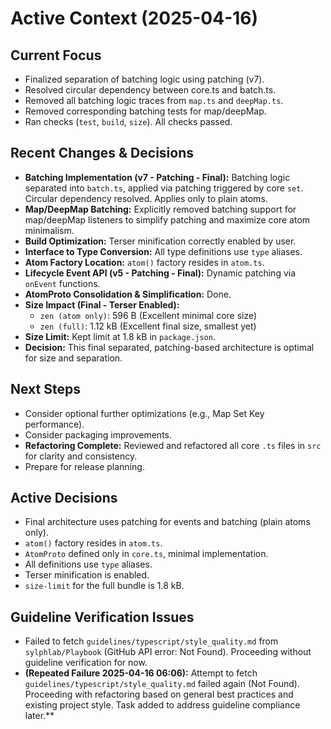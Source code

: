 # Active Context (2025-04-16)

## Current Focus
- Finalized separation of batching logic using patching (v7).
- Resolved circular dependency between core.ts and batch.ts.
- Removed all batching logic traces from `map.ts` and `deepMap.ts`.
- Removed corresponding batching tests for map/deepMap.
- Ran checks (`test`, `build`, `size`). All checks passed.

## Recent Changes & Decisions
- **Batching Implementation (v7 - Patching - Final):** Batching logic separated into `batch.ts`, applied via patching triggered by core `set`. Circular dependency resolved. Applies only to plain atoms.
- **Map/DeepMap Batching:** Explicitly removed batching support for map/deepMap listeners to simplify patching and maximize core atom minimalism.
- **Build Optimization:** Terser minification correctly enabled by user.
- **Interface to Type Conversion:** All type definitions use `type` aliases.
- **Atom Factory Location:** `atom()` factory resides in `atom.ts`.
- **Lifecycle Event API (v5 - Patching - Final):** Dynamic patching via `onEvent` functions.
- **AtomProto Consolidation & Simplification:** Done.
- **Size Impact (Final - Terser Enabled):**
    - `zen (atom only)`: 596 B (Excellent minimal core size)
    - `zen (full)`: 1.12 kB (Excellent final size, smallest yet)
- **Size Limit:** Kept limit at 1.8 kB in `package.json`.
- **Decision:** This final separated, patching-based architecture is optimal for size and separation.

## Next Steps
- Consider optional further optimizations (e.g., Map Set Key performance).
- Consider packaging improvements.
- **Refactoring Complete:** Reviewed and refactored all core `.ts` files in `src` for clarity and consistency.
- Prepare for release planning.

## Active Decisions
- Final architecture uses patching for events and batching (plain atoms only).
- `atom()` factory resides in `atom.ts`.
- `AtomProto` defined only in `core.ts`, minimal implementation.
- All definitions use `type` aliases.
- Terser minification is enabled.
- `size-limit` for the full bundle is 1.8 kB.

## Guideline Verification Issues
- Failed to fetch `guidelines/typescript/style_quality.md` from `sylphlab/Playbook` (GitHub API error: Not Found). Proceeding without guideline verification for now.
- **(Repeated Failure 2025-04-16 06:06):** Attempt to fetch `guidelines/typescript/style_quality.md` failed again (Not Found). Proceeding with refactoring based on general best practices and existing project style. Task added to address guideline compliance later.**
